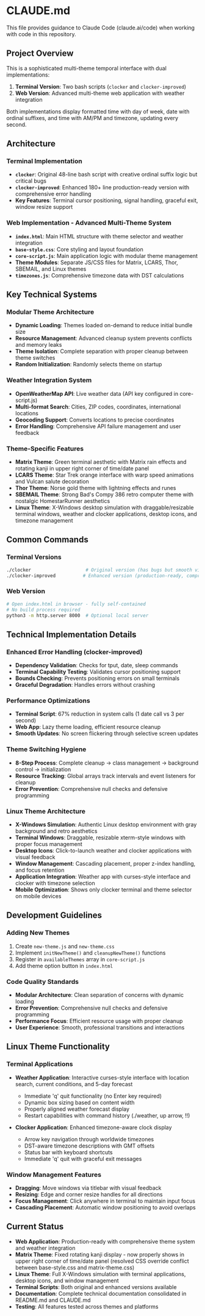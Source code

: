 # CLAUDE.md

This file provides guidance to Claude Code (claude.ai/code) when working with code in this repository.

## Project Overview

This is a sophisticated multi-theme temporal interface with dual implementations:

1. **Terminal Version**: Two bash scripts (`clocker` and `clocker-improved`)
2. **Web Version**: Advanced multi-theme web application with weather integration

Both implementations display formatted time with day of week, date with ordinal suffixes, and time with AM/PM and timezone, updating every second.

## Architecture

### Terminal Implementation
- **`clocker`**: Original 48-line bash script with creative ordinal suffix logic but critical bugs
- **`clocker-improved`**: Enhanced 180+ line production-ready version with comprehensive error handling
- **Key Features**: Terminal cursor positioning, signal handling, graceful exit, window resize support

### Web Implementation - Advanced Multi-Theme System
- **`index.html`**: Main HTML structure with theme selector and weather integration
- **`base-style.css`**: Core styling and layout foundation
- **`core-script.js`**: Main application logic with modular theme management
- **Theme Modules**: Separate JS/CSS files for Matrix, LCARS, Thor, SBEMAIL, and Linux themes
- **`timezones.js`**: Comprehensive timezone data with DST calculations

## Key Technical Systems

### Modular Theme Architecture
- **Dynamic Loading**: Themes loaded on-demand to reduce initial bundle size
- **Resource Management**: Advanced cleanup system prevents conflicts and memory leaks
- **Theme Isolation**: Complete separation with proper cleanup between theme switches
- **Random Initialization**: Randomly selects theme on startup

### Weather Integration System
- **OpenWeatherMap API**: Live weather data (API key configured in core-script.js)
- **Multi-format Search**: Cities, ZIP codes, coordinates, international locations
- **Geocoding Support**: Converts locations to precise coordinates
- **Error Handling**: Comprehensive API failure management and user feedback

### Theme-Specific Features
- **Matrix Theme**: Green terminal aesthetic with Matrix rain effects and rotating kanji in upper right corner of time/date panel
- **LCARS Theme**: Star Trek orange interface with warp speed animations and Vulcan salute decoration
- **Thor Theme**: Norse gold theme with lightning effects and runes
- **SBEMAIL Theme**: Strong Bad's Compy 386 retro computer theme with nostalgic HomestarRunner aesthetics
- **Linux Theme**: X-Windows desktop simulation with draggable/resizable terminal windows, weather and clocker applications, desktop icons, and timezone management

## Common Commands

### Terminal Versions
```bash
./clocker                    # Original version (has bugs but smooth visuals)
./clocker-improved          # Enhanced version (production-ready, comprehensive)
```

### Web Version
```bash
# Open index.html in browser - fully self-contained
# No build process required
python3 -m http.server 8000  # Optional local server
```

## Technical Implementation Details

### Enhanced Error Handling (clocker-improved)
- **Dependency Validation**: Checks for tput, date, sleep commands
- **Terminal Capability Testing**: Validates cursor positioning support
- **Bounds Checking**: Prevents positioning errors on small terminals
- **Graceful Degradation**: Handles errors without crashing

### Performance Optimizations
- **Terminal Script**: 67% reduction in system calls (1 date call vs 3 per second)
- **Web App**: Lazy theme loading, efficient resource cleanup
- **Smooth Updates**: No screen flickering through selective screen updates

### Theme Switching Hygiene
- **8-Step Process**: Complete cleanup → class management → background control → initialization
- **Resource Tracking**: Global arrays track intervals and event listeners for cleanup
- **Error Prevention**: Comprehensive null checks and defensive programming

### Linux Theme Architecture
- **X-Windows Simulation**: Authentic Linux desktop environment with gray background and retro aesthetics
- **Terminal Windows**: Draggable, resizable xterm-style windows with proper focus management
- **Desktop Icons**: Click-to-launch weather and clocker applications with visual feedback
- **Window Management**: Cascading placement, proper z-index handling, and focus retention
- **Application Integration**: Weather app with curses-style interface and clocker with timezone selection
- **Mobile Optimization**: Shows only clocker terminal and theme selector on mobile devices

## Development Guidelines

### Adding New Themes
1. Create `new-theme.js` and `new-theme.css`
2. Implement `initNewTheme()` and `cleanupNewTheme()` functions
3. Register in `availableThemes` array in `core-script.js`
4. Add theme option button in `index.html`

### Code Quality Standards
- **Modular Architecture**: Clean separation of concerns with dynamic loading
- **Error Prevention**: Comprehensive null checks and defensive programming  
- **Performance Focus**: Efficient resource usage with proper cleanup
- **User Experience**: Smooth, professional transitions and interactions

## Linux Theme Functionality

### Terminal Applications
- **Weather Application**: Interactive curses-style interface with location search, current conditions, and 5-day forecast
  - Immediate 'q' quit functionality (no Enter key required)
  - Dynamic box sizing based on content width
  - Properly aligned weather forecast display
  - Restart capabilities with command history (./weather, up arrow, !!)

- **Clocker Application**: Enhanced timezone-aware clock display
  - Arrow key navigation through worldwide timezones
  - DST-aware timezone descriptions with GMT offsets
  - Status bar with keyboard shortcuts
  - Immediate 'q' quit with graceful exit messages

### Window Management Features  
- **Dragging**: Move windows via titlebar with visual feedback
- **Resizing**: Edge and corner resize handles for all directions
- **Focus Management**: Click anywhere in terminal to maintain input focus
- **Cascading Placement**: Automatic window positioning to avoid overlaps

## Current Status

- **Web Application**: Production-ready with comprehensive theme system and weather integration
- **Matrix Theme**: Fixed rotating kanji display - now properly shows in upper right corner of time/date panel (resolved CSS override conflict between base-style.css and matrix-theme.css)
- **Linux Theme**: Full X-Windows simulation with terminal applications, desktop icons, and window management
- **Terminal Scripts**: Both original and enhanced versions available
- **Documentation**: Complete technical documentation consolidated in README.md and CLAUDE.md
- **Testing**: All features tested across themes and platforms